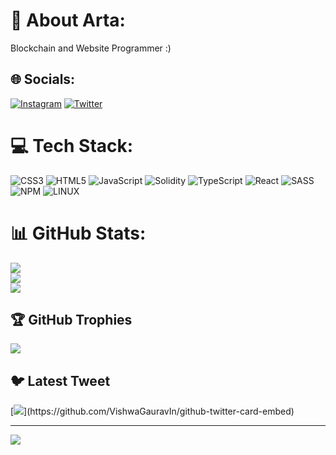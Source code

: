 # 💫 About Arta:
Blockchain and Website Programmer :)


## 🌐 Socials:
[![Instagram](https://img.shields.io/badge/Instagram-%23E4405F.svg?logo=Instagram&logoColor=white)](https://instagram.com/arta.0.1) [![Twitter](https://img.shields.io/badge/Twitter-%231DA1F2.svg?logo=Twitter&logoColor=white)](https://twitter.com/Arta1__) 

# 💻 Tech Stack:
![CSS3](https://img.shields.io/badge/css3-%231572B6.svg?style=for-the-badge&logo=css3&logoColor=white) ![HTML5](https://img.shields.io/badge/html5-%23E34F26.svg?style=for-the-badge&logo=html5&logoColor=white) ![JavaScript](https://img.shields.io/badge/javascript-%23323330.svg?style=for-the-badge&logo=javascript&logoColor=%23F7DF1E) ![Solidity](https://img.shields.io/badge/Solidity-%23363636.svg?style=for-the-badge&logo=solidity&logoColor=white) ![TypeScript](https://img.shields.io/badge/typescript-%23007ACC.svg?style=for-the-badge&logo=typescript&logoColor=white) ![React](https://img.shields.io/badge/react-%2320232a.svg?style=for-the-badge&logo=react&logoColor=%2361DAFB) ![SASS](https://img.shields.io/badge/SASS-hotpink.svg?style=for-the-badge&logo=SASS&logoColor=white) ![NPM](https://img.shields.io/badge/NPM-%23000000.svg?style=for-the-badge&logo=npm&logoColor=white) ![LINUX](https://img.shields.io/badge/Linux-FCC624?style=for-the-badge&logo=linux&logoColor=black)
# 📊 GitHub Stats:
![](https://github-readme-stats.vercel.app/api?username=arta-01&theme=dark&hide_border=false&include_all_commits=false&count_private=false)<br/>
![](https://github-readme-streak-stats.herokuapp.com/?user=arta-01&theme=dark&hide_border=false)<br/>
![](https://github-readme-stats.vercel.app/api/top-langs/?username=arta-01&theme=dark&hide_border=false&include_all_commits=false&count_private=false&layout=compact)

## 🏆 GitHub Trophies
![](https://github-profile-trophy.vercel.app/?username=arta-01&theme=algolia&no-frame=true&no-bg=true&margin-w=4)

## 🐦 Latest Tweet
[![](https://gtce.itsvg.in/api?username=Arta1__)](https://github.com/VishwaGauravIn/github-twitter-card-embed)

---
[![](https://visitcount.itsvg.in/api?id=arta-01&icon=0&color=0)](https://visitcount.itsvg.in)

<!-- Proudly created with GPRM ( https://gprm.itsvg.in ) -->
